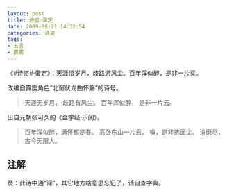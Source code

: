 ```yaml
---
layout: post
title: 诗盗·蛋定
date: 2009-09-21 14:32:54
categories: 诗盗
tags:
- 五言
- 霹雳
---
```

《#诗盗#·蛋定》：天涯悟岁月，歧路游风尘。百年浑似醉，是非一片烎。

改编自霹雳角色“北窗伏龙曲怀觞”的诗号。

> 天涯无岁月，
> 歧路有风尘。
> 百年浑似醉，
> 是非一片云。

出自元朝张可久的《金字经·乐闲》。

> 百年浑似醉，满怀都是春。
> 高卧东山一片云。
> 嗔，是非拂面尘。
> 消磨尽，古今无限人。 

## 注解
烎：此诗中通“淫”，其它地方啥意思忘记了，请自查字典。
